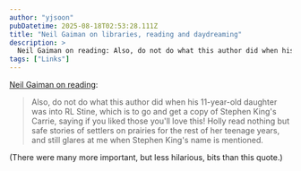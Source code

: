 ```yaml
---
author: "yjsoon"
pubDatetime: 2025-08-18T02:53:28.111Z
title: "Neil Gaiman on libraries, reading and daydreaming"
description: >
  Neil Gaiman on reading: Also, do not do what this author did when his 11-year-old daughter was into RL Stine, which is to go and get a copy of Stephen...
tags: ["Links"]
---
```






[Neil Gaiman on reading](http://www.theguardian.com/books/2013/oct/15/neil-gaiman-future-libraries-reading-daydreaming):

> Also, do not do what this author did when his 11-year-old daughter was into RL Stine, which is to go and get a copy of Stephen King's Carrie, saying if you liked those you'll love this! Holly read nothing but safe stories of settlers on prairies for the rest of her teenage years, and still glares at me when Stephen King's name is mentioned.

(There were many more important, but less hilarious, bits than this quote.)